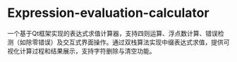 # Expression-evaluation-calculator
一个基于Qt框架实现的表达式求值计算器，支持四则运算、浮点数计算、错误检测（如除零错误）及交互式界面操作。通过双栈算法实现中缀表达式求值，提供可视化计算过程和结果展示，支持字符删除与清空功能。
